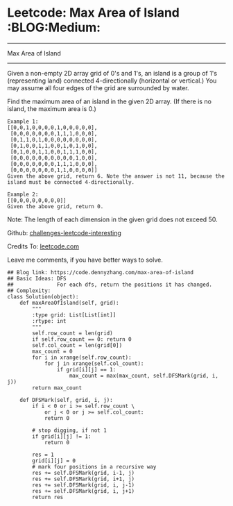 # Leetcode: Max Area of Island     :BLOG:Medium:


---

Max Area of Island  

---

Given a non-empty 2D array grid of 0's and 1's, an island is a group of 1's (representing land) connected 4-directionally (horizontal or vertical.) You may assume all four edges of the grid are surrounded by water.  

Find the maximum area of an island in the given 2D array. (If there is no island, the maximum area is 0.)  

    Example 1:
    [[0,0,1,0,0,0,0,1,0,0,0,0,0],
     [0,0,0,0,0,0,0,1,1,1,0,0,0],
     [0,1,1,0,1,0,0,0,0,0,0,0,0],
     [0,1,0,0,1,1,0,0,1,0,1,0,0],
     [0,1,0,0,1,1,0,0,1,1,1,0,0],
     [0,0,0,0,0,0,0,0,0,0,1,0,0],
     [0,0,0,0,0,0,0,1,1,1,0,0,0],
     [0,0,0,0,0,0,0,1,1,0,0,0,0]]
    Given the above grid, return 6. Note the answer is not 11, because the island must be connected 4-directionally.

    Example 2:
    [[0,0,0,0,0,0,0,0]]
    Given the above grid, return 0.

Note: The length of each dimension in the given grid does not exceed 50.  

Github: [challenges-leetcode-interesting](https://github.com/DennyZhang/challenges-leetcode-interesting/tree/master/max-area-of-island)  

Credits To: [leetcode.com](https://leetcode.com/problems/max-area-of-island/description/)  

Leave me comments, if you have better ways to solve.  

    ## Blog link: https://code.dennyzhang.com/max-area-of-island
    ## Basic Ideas: DFS
    ##              For each dfs, return the positions it has changed.
    ## Complexity:
    class Solution(object):
        def maxAreaOfIsland(self, grid):
            """
            :type grid: List[List[int]]
            :rtype: int
            """
            self.row_count = len(grid)
            if self.row_count == 0: return 0
            self.col_count = len(grid[0])
            max_count = 0
            for i in xrange(self.row_count):
                for j in xrange(self.col_count):
                    if grid[i][j] == 1:
                        max_count = max(max_count, self.DFSMark(grid, i, j))
            return max_count
    
        def DFSMark(self, grid, i, j):
            if i < 0 or i >= self.row_count \
                or j < 0 or j >= self.col_count:
                return 0
    
            # stop digging, if not 1
            if grid[i][j] != 1:
                return 0
    
            res = 1
            grid[i][j] = 0
            # mark four positions in a recursive way
            res += self.DFSMark(grid, i-1, j)
            res += self.DFSMark(grid, i+1, j)
            res += self.DFSMark(grid, i, j-1)
            res += self.DFSMark(grid, i, j+1)
            return res